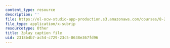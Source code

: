 ```yaml
---
content_type: resource
description: ''
file: https://ol-ocw-studio-app-production.s3.amazonaws.com/courses/8-20-introduction-to-special-relativity-january-iap-2021/2318b4b7ac54c72923c58638e367fd96_0OnLn3Ito8o.srt
file_type: application/x-subrip
resourcetype: Other
title: 3play caption file
uid: 2318b4b7-ac54-c729-23c5-8638e367fd96
---
```

